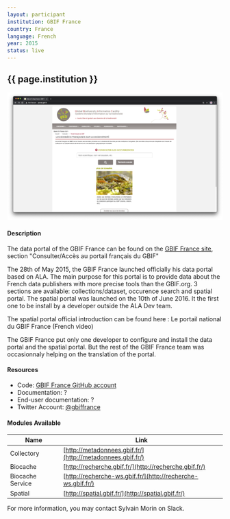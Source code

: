 ```yaml
---
layout: participant
institution: GBIF France
country: France
language: French
year: 2015
status: live
---
```


## {{ page.institution }}

[![GBIF France](/assets/img/participants/gbif_france.png)](https://www.gbif.fr)

#### Description 
The data portal of the GBIF France can be found on the [GBIF France site](https://www.gbif.fr), section "Consulter/Accès au portail français du GBIF"

The 28th of May 2015, the GBIF France launched officially his data portal based on ALA. The main purpose for this portal is to provide data about the French data publishers with more precise tools than the GBIF.org. 3 sections are available: collections/dataset, occurence search and spatial portal. The spatial portal was launched on the 10th of June 2016. It the first one to be install by a developer outside the ALA Dev team.

The spatial portal official introduction can be found here : Le portail national du GBIF France (French video)

The GBIF France put only one developer to configure and install the data portal and the spatial portal. But the rest of the GBIF France team was occasionnaly helping on the translation of the portal.

#### Resources

- Code: [GBIF France GitHub account](https://github.com/gbiffrance)
- Documentation: ?
- End-user documentation: ?
- Twitter Account: [@gbiffrance](https://twitter.com/gbiffrance)

#### Modules Available 

| Name              | Link                                                          | 
| ------------------|---------------------------------------------------------------|
| Collectory		| [http://metadonnees.gbif.fr/](http://metadonnees.gbif.fr/)    |
| Biocache          | [http://recherche.gbif.fr/](http://recherche.gbif.fr/)        |
| Biocache Service  | [http://recherche-ws.gbif.fr/](http://recherche-ws.gbif.fr/)  |
| Spatial           | [http://spatial.gbif.fr/](http://spatial.gbif.fr/)            |



For more information, you may contact Sylvain Morin on Slack.
